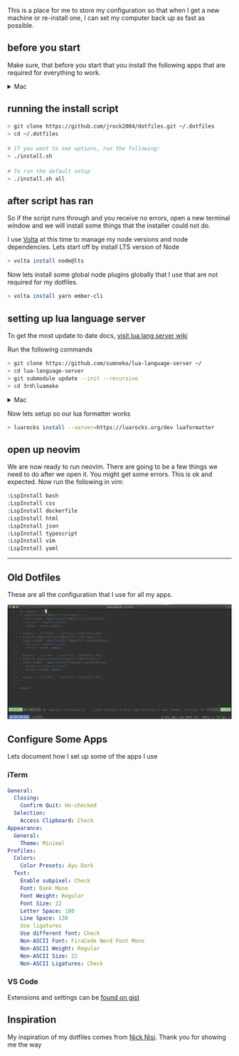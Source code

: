 This is a place for me to store my configuration so that when I get a new machine or re-install one, I can set my computer back up as fast as possible.

## before you start

Make sure, that before you start that you install the following apps that are required for everything to work.

<details>
  <summary>Mac</summary>

- Xcode Command Line Tools
- Git

Xcode will give your mac all the tools you will need to run the scripts.

</details>

## running the install script

```bash
> git clone https://github.com/jrock2004/dotfiles.git ~/.dotfiles
> cd ~/.dotfiles

# If you want to see options, run the following:
> ./install.sh

# To run the default setup
> ./install.sh all
```

## after script has ran

So if the script runs through and you receive no errors, open a new terminal window and we will install some things that the installer could not do.

I use [Volta](https://volta.sh) at this time to manage my node versions and node dependencies. Lets start off by install LTS version of Node

```bash
> volta install node@lts
```

Now lets install some global node plugins globally that I use that are not required for my dotfiles.

```bash
> volta install yarn ember-cli
```

## setting up lua language server

To get the most update to date docs, [visit lua lang server wiki](<https://github.com/sumneko/lua-language-server/wiki/Build-and-Run-(Standalone)>)

Run the following commands

```bash
> git clone https://github.com/sumneko/lua-language-server ~/
> cd lua-language-server
> git submodule update --init --recursive
> cd 3rd\luamake
```

<details>
  <summary>Mac</summary>

```bash
> ninja -f ninja/macos.ninja
> cd ../..
> ./3rd/luamake/luamake rebuild
```

</details>

Now lets setup so our lua formatter works

``` bash
> luarocks install --server=https://luarocks.org/dev luaformatter
```

## open up neovim

We are now ready to run neovim. There are going to be a few things we need to do after we open it. You might get some errors. This is ok and expected. Now run the following in vim:

```bash
:LspInstall bash
:LspInstall css
:LspInstall dockerfile
:LspInstall html
:LspInstall json
:LspInstall typescript
:LspInstall vim
:LspInstall yaml
```

---

## Old Dotfiles

These are all the configuration that I use for all my apps.

![img](assets/screenshot.png)

## Configure Some Apps

Lets document how I set up some of the apps I use

### iTerm

```yml
General:
  Closing:
    Confirm Quit: Un-checked
  Selection:
    Access Clipboard: Check
Appearance:
  General:
    Theme: Minimal
Profiles:
  Colors:
    Color Presets: Ayu Dark
  Text:
    Enable subpixel: Check
    Font: Dank Mono
    Font Weight: Regular
    Font Size: 22
    Letter Space: 100
    Line Space: 130
    Use ligatures
    Use different font: Check
    Non-ASCII Font: FiraCode Nerd Font Mono
    Non-ASCII Weight: Regular
    Non-ASCII Size: 22
    Non-ASCII Ligatures: Check
```

### VS Code

Extensions and settings can be [found on gist](https://gist.github.com/jrock2004/34c134d3a4a8bfb84336fd5d52472237)

## Inspiration

My inspiration of my dotfiles comes from [Nick Nisi](https://github.com/nicknisi/dotfiles).
Thank you for showing me the way
